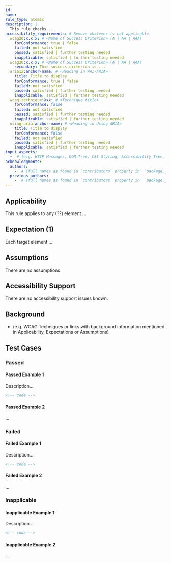 ```yaml
---
id:
name:
rule_type: atomic
description: |
  This rule checks ...
accessibility_requirements: # Remove whatever is not applicable
  wcag20:x.x.x: # <Name of Success Criterion> (A | AA | AAA)
    forConformance: true | false
    failed: not satisfied
    passed: satisfied | further testing needed
    inapplicable: satisfied | further testing needed
  wcag20:x.x.x: # <Name of Success Criterion> (A | AA | AAA)
    secondary: This success criterion is ... 
  aria12:anchor-name: # <Heading in WAI-ARIA>
    title: Title to display
    forConformance: true | false
    failed: not satisfied
    passed: satisfied | further testing needed
    inapplicable: satisfied | further testing needed
  wcag-technique:Xxx: # <Technique title>
    forConformance: false
    failed: not satisfied
    passed: satisfied | further testing needed
    inapplicable: satisfied | further testing needed
  using-aria:anchor-name: # <Heading in Using ARIA>
    title: Title to display
    forConformance: false
    failed: not satisfied
    passed: satisfied | further testing needed
    inapplicable: satisfied | further testing needed
input_aspects:
  -  # (e.g. HTTP Messages, DOM Tree, CSS Styling, Accessibility Tree, Language, etc.,)
acknowledgments:
  authors:
    -  # (full names as found in `contributors` property in  `package.json` - if not yet listed, please have authors added to the list)
  previous_authors:
    -  # (full names as found in `contributors` property in  `package.json` - if not yet listed, please have authors added to the list)
---
```


## Applicability

This rule applies to any (??) element ...

## Expectation (1)

Each target element ...

## Assumptions

There are no assumptions.

## Accessibility Support

There are no accessibility support issues known.

## Background

- (e.g. WCAG Techniques or links with background information mentioned in Applicability, Expectations or Assumptions)

## Test Cases

### Passed

#### Passed Example 1

Description...

```html
<!-- code -->
```

#### Passed Example 2

...

### Failed

#### Failed Example 1

Description...

```html
<!-- code -->
```

#### Failed Example 2

...

### Inapplicable

#### Inapplicable Example 1

Description...

```html
<!-- code -->
```

#### Inapplicable Example 2

...
